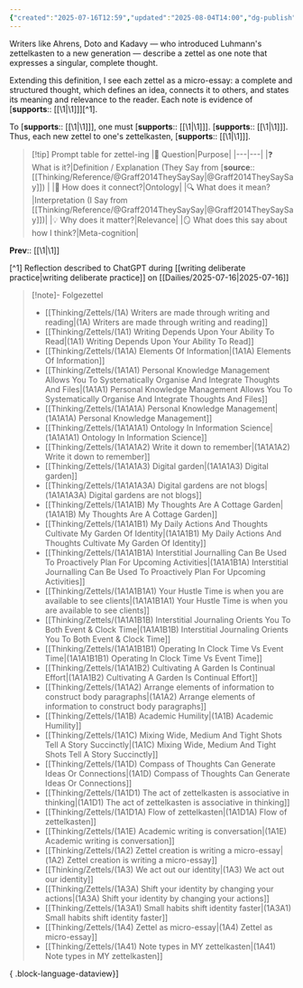 ```yaml
---
{"created":"2025-07-16T12:59","updated":"2025-08-04T14:00","dg-publish":true,"dg-path":"Zettels/(1A4) Zettel as micro-essay.md","permalink":"/zettels/1-a4-zettel-as-micro-essay/","dgPassFrontmatter":true,"noteIcon":"1"}
---
```


Writers like Ahrens, Doto and Kadavy — who introduced Luhmann's zettelkasten to a new generation — describe a zettel as one note that expresses a singular, complete thought. 

Extending this definition, I see each zettel as a micro-essay: a complete and structured thought, which defines an idea, connects it to others, and states its meaning and relevance to the reader. Each note is evidence of [**supports**:: [[\1\|\1]]][^1]. 

To [**supports**:: [[\1\|\1]]], one must [**supports**:: [[\1\|\1]]]. [**supports**:: [[\1\|\1]]]. Thus, each new zettel to one's zettelkasten, [**supports**:: [[\1\|\1]]].


> [!tip] Prompt table for zettel-ing 
> |💬 Question|Purpose|
> |---|---|
> |❓ What is it?|Definition / Explanation (They Say from [**source**:: [[Thinking/Reference/@Graff2014TheySaySay\|@Graff2014TheySaySay]]) |
> |🧩 How does it connect?|Ontology|
> |🔍 What does it mean?|Interpretation (I Say from [[Thinking/Reference/@Graff2014TheySaySay\|@Graff2014TheySaySay]])|
> |💡 Why does it matter?|Relevance|
> |🪞 What does this say about how I think?|Meta-cognition|

**Prev**:: [[\1\|\1]]

[^1] Reflection described to ChatGPT during [[writing deliberate practice\|writing deliberate practice]] on [[Dailies/2025-07-16\|2025-07-16]]


> [!note]- Folgezettel
>  - [[Thinking/Zettels/(1A) Writers are made through writing and reading\|(1A) Writers are made through writing and reading]]
> - [[Thinking/Zettels/(1A1) Writing Depends Upon Your Ability To Read\|(1A1) Writing Depends Upon Your Ability To Read]]
> - [[Thinking/Zettels/(1A1A) Elements Of Information\|(1A1A) Elements Of Information]]
> - [[Thinking/Zettels/(1A1A1) Personal Knowledge Management Allows You To Systematically Organise And Integrate Thoughts And Files\|(1A1A1) Personal Knowledge Management Allows You To Systematically Organise And Integrate Thoughts And Files]]
> - [[Thinking/Zettels/(1A1A1A) Personal Knowledge Management\|(1A1A1A) Personal Knowledge Management]]
> - [[Thinking/Zettels/(1A1A1A1) Ontology In Information Science\|(1A1A1A1) Ontology In Information Science]]
> - [[Thinking/Zettels/(1A1A1A2) Write it down to remember\|(1A1A1A2) Write it down to remember]]
> - [[Thinking/Zettels/(1A1A1A3) Digital garden\|(1A1A1A3) Digital garden]]
> - [[Thinking/Zettels/(1A1A1A3A) Digital gardens are not blogs\|(1A1A1A3A) Digital gardens are not blogs]]
> - [[Thinking/Zettels/(1A1A1B) My Thoughts Are A Cottage Garden\|(1A1A1B) My Thoughts Are A Cottage Garden]]
> - [[Thinking/Zettels/(1A1A1B1) My Daily Actions And Thoughts Cultivate My Garden Of Identity\|(1A1A1B1) My Daily Actions And Thoughts Cultivate My Garden Of Identity]]
> - [[Thinking/Zettels/(1A1A1B1A) Interstitial Journalling Can Be Used To Proactively Plan For Upcoming Activities\|(1A1A1B1A) Interstitial Journalling Can Be Used To Proactively Plan For Upcoming Activities]]
> - [[Thinking/Zettels/(1A1A1B1A1) Your Hustle Time is when you are available to see clients\|(1A1A1B1A1) Your Hustle Time is when you are available to see clients]]
> - [[Thinking/Zettels/(1A1A1B1B) Interstitial Journaling Orients You To Both Event & Clock Time\|(1A1A1B1B) Interstitial Journaling Orients You To Both Event & Clock Time]]
> - [[Thinking/Zettels/(1A1A1B1B1) Operating In Clock Time Vs Event Time\|(1A1A1B1B1) Operating In Clock Time Vs Event Time]]
> - [[Thinking/Zettels/(1A1A1B2) Cultivating A Garden Is Continual Effort\|(1A1A1B2) Cultivating A Garden Is Continual Effort]]
> - [[Thinking/Zettels/(1A1A2) Arrange elements of information to construct body paragraphs\|(1A1A2) Arrange elements of information to construct body paragraphs]]
> - [[Thinking/Zettels/(1A1B) Academic Humility\|(1A1B) Academic Humility]]
> - [[Thinking/Zettels/(1A1C) Mixing Wide, Medium And Tight Shots Tell A Story Succinctly\|(1A1C) Mixing Wide, Medium And Tight Shots Tell A Story Succinctly]]
> - [[Thinking/Zettels/(1A1D) Compass of Thoughts Can Generate Ideas Or Connections\|(1A1D) Compass of Thoughts Can Generate Ideas Or Connections]]
> - [[Thinking/Zettels/(1A1D1) The act of zettelkasten is associative in thinking\|(1A1D1) The act of zettelkasten is associative in thinking]]
> - [[Thinking/Zettels/(1A1D1A) Flow of zettelkasten\|(1A1D1A) Flow of zettelkasten]]
> - [[Thinking/Zettels/(1A1E) Academic writing is conversation\|(1A1E) Academic writing is conversation]]
> - [[Thinking/Zettels/(1A2) Zettel creation is writing a micro-essay\|(1A2) Zettel creation is writing a micro-essay]]
> - [[Thinking/Zettels/(1A3) We act out our identity\|(1A3) We act out our identity]]
> - [[Thinking/Zettels/(1A3A) Shift your identity by changing your actions\|(1A3A) Shift your identity by changing your actions]]
> - [[Thinking/Zettels/(1A3A1) Small habits shift identity faster\|(1A3A1) Small habits shift identity faster]]
> - [[Thinking/Zettels/(1A4) Zettel as micro-essay\|(1A4) Zettel as micro-essay]]
> - [[Thinking/Zettels/(1A41) Note types in MY zettelkasten\|(1A41) Note types in MY zettelkasten]]
> 
{ .block-language-dataview}]